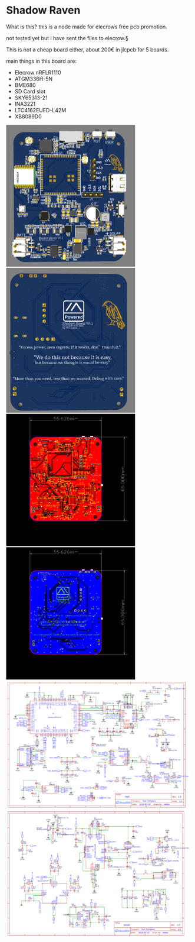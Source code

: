 # Shadow Raven

What is this?
this is a node made for elecrows free pcb promotion.

not tested yet but i have sent the files to elecrow.§

This is not a cheap board either, about 200€ in jlcpcb for 5 boards.


main things in this board are:
- Elecrow nRFLR1110
- ATGM336H-5N
- BME680
- SD Card slot
- SKY65313-21
- INA3221
- LTC4162EUFD-L42M
- XB8089D0



<img src="./pics/top.png" width="350"><img src="./pics/bottom.png" width="350">
<img src="./pics/top_layout.png" width="350"><img src="./pics/bottom_layout.png" width="350">
<img src="./pics/1.logic.png" width="500"><img src="./pics/2.power.png" width="500">
